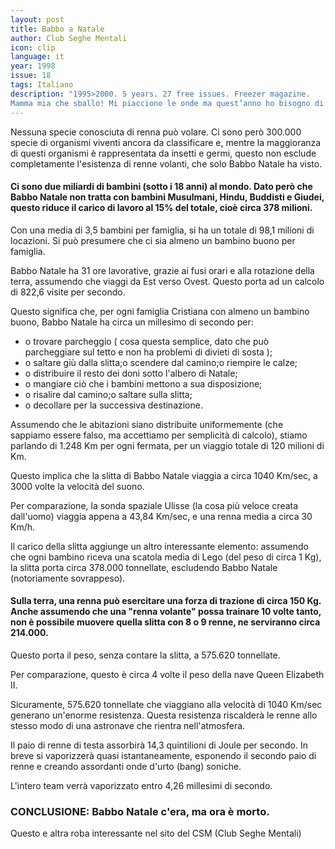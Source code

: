 ```yaml
---
layout: post
title: Babbo a Natale
author: Club Seghe Mentali
icon: clip
language: it
year: 1998
issue: 18
tags: Italiano
description: "1995>2000. 5 years. 27 free issues. Freezer magazine.
Mamma mia che sballo! Mi piacciono le onde ma quest’anno ho bisogno di caldo, America, Florida... Miami."
---
```


Nessuna specie conosciuta di renna può volare. Ci sono però 300.000 specie di organismi viventi ancora da classificare e, mentre la maggioranza di questi organismi è rappresentata da insetti e germi, questo non esclude completamente l'esistenza di renne volanti, che solo Babbo Natale ha visto.


#### Ci sono due miliardi di bambini (sotto i 18 anni) al mondo. Dato però che Babbo Natale non tratta con bambini Musulmani, Hindu, Buddisti e Giudei, questo riduce il carico di lavoro al 15% del totale, cioè circa 378 milioni.

Con una media di 3,5 bambini per famiglia, si ha un totale di 98,1 milioni di locazioni. Si può presumere che ci sia almeno un bambino buono per famiglia.

Babbo Natale ha 31 ore lavorative, grazie ai fusi orari e alla rotazione della terra, assumendo che viaggi da Est verso Ovest. Questo porta ad un calcolo di 822,6 visite per secondo.

Questo significa che, per ogni famiglia Cristiana con almeno un bambino buono, Babbo Natale ha circa un millesimo di secondo per:
- o trovare parcheggio ( cosa questa semplice, dato che può parcheggiare sul tetto e non ha problemi di divieti di sosta );
- o saltare giù dalla slitta;o scendere dal camino;o riempire le calze;
- o distribuire il resto dei doni sotto l'albero di Natale;
- o mangiare ciò che i bambini mettono a sua disposizione;
- o risalire dal camino;o saltare sulla slitta;
- o decollare per la successiva destinazione.

Assumendo che le abitazioni siano distribuite uniformemente (che sappiamo essere falso, ma accettiamo per semplicità di calcolo), stiamo parlando di 1.248 Km per ogni fermata, per un viaggio totale di 120 milioni di Km.

Questo implica che la slitta di Babbo Natale viaggia a circa 1040 Km/sec, a 3000 volte la velocità del suono.

Per comparazione, la sonda spaziale Ulisse (la cosa più veloce creata dall'uomo) viaggia appena a 43,84 Km/sec, e una renna media a circa 30 Km/h.

Il carico della slitta aggiunge un altro interessante elemento: assumendo che ogni bambino riceva una scatola media di Lego (del peso di circa 1 Kg), la slitta porta circa 378.000 tonnellate, escludendo Babbo Natale (notoriamente sovrappeso).


#### Sulla terra, una renna può esercitare una forza di trazione di circa 150 Kg. Anche assumendo che una "renna volante" possa trainare 10 volte tanto, non è possibile muovere quella slitta con 8 o 9 renne, ne serviranno circa 214.000.

Questo porta il peso, senza contare la slitta, a 575.620 tonnellate.

Per comparazione, questo è circa 4 volte il peso della nave Queen Elizabeth II.

Sicuramente, 575.620 tonnellate che viaggiano alla velocità di 1040 Km/sec generano un'enorme resistenza. Questa resistenza riscalderà le renne allo stesso modo di una astronave che rientra nell'atmosfera.

Il paio di renne di testa assorbirà 14,3 quintilioni di Joule per secondo. In breve si vaporizzerà quasi istantaneamente, esponendo il secondo paio di renne e creando assordanti onde d'urto (bang) soniche.

L'intero team verrà vaporizzato entro 4,26 millesimi di secondo.

### CONCLUSIONE: Babbo Natale c'era, ma ora è morto.

Questo e altra roba interessante nel sito del CSM (Club Seghe Mentali)
